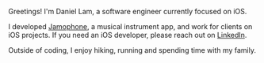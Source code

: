 Greetings! I'm Daniel Lam, a software engineer currently focused on iOS. 

I developed [Jamophone](https://apps.apple.com/app/id535422655), a musical instrument app, and work for clients on iOS projects. If you need an iOS developer, please reach out on [LinkedIn](https://www.linkedin.com/in/danie11am).

Outside of coding, I enjoy hiking, running and spending time with my family.
